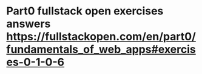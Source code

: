 # Part0 fullstack open exercises answers https://fullstackopen.com/en/part0/fundamentals_of_web_apps#exercises-0-1-0-6
